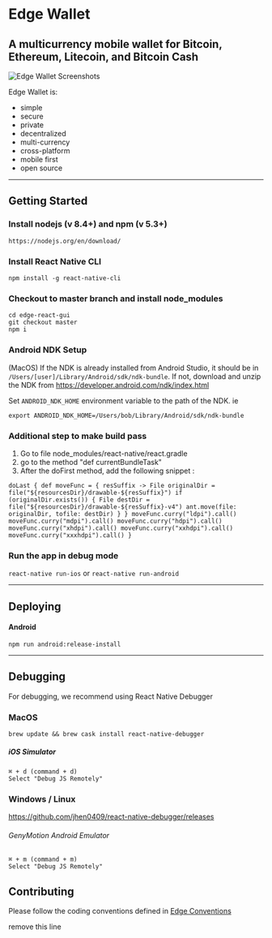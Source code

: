 # Edge Wallet
## A multicurrency mobile wallet for Bitcoin, Ethereum, Litecoin, and Bitcoin Cash 
![Edge Wallet Screenshots](https://cdn-images-1.medium.com/max/1600/1*xMZMuK0_jGNZNzduvggsdw.png)

Edge Wallet is:
- simple
- secure
- private
- decentralized
- multi-currency
- cross-platform
- mobile first
- open source

---------------------------------------------------

## Getting Started

### Install nodejs (v 8.4+) and npm (v 5.3+)

    https://nodejs.org/en/download/

### Install React Native CLI

    npm install -g react-native-cli

### Checkout to master branch and install node_modules

    cd edge-react-gui
    git checkout master
    npm i

### Android NDK Setup

(MacOS) If the NDK is already installed from Android Studio, it should be in `/Users/[user]/Library/Android/sdk/ndk-bundle`.
If not, download and unzip the NDK from https://developer.android.com/ndk/index.html

Set `ANDROID_NDK_HOME` environment variable to the path of the NDK. ie

    export ANDROID_NDK_HOME=/Users/bob/Library/Android/sdk/ndk-bundle
 
### Additional step to make build pass 
1. Go to file node_modules/react-native/react.gradle 
2. go to the method  "def currentBundleTask"
3. After the doFirst method, add the following snippet : 

`doLast {
    def moveFunc = { resSuffix ->
        File originalDir = file("${resourcesDir}/drawable-${resSuffix}")
        if (originalDir.exists()) {
            File destDir = file("${resourcesDir}/drawable-${resSuffix}-v4")
            ant.move(file: originalDir, tofile: destDir)
        }
    }
    moveFunc.curry("ldpi").call()
    moveFunc.curry("mdpi").call()
    moveFunc.curry("hdpi").call()
    moveFunc.curry("xhdpi").call()
    moveFunc.curry("xxhdpi").call()
    moveFunc.curry("xxxhdpi").call()
}`
### Run the app in debug mode

  `react-native run-ios` or `react-native run-android`

---------------------------------------------------

## Deploying

#### Android

    npm run android:release-install

---------------------------------------------------

## Debugging

For debugging, we recommend using React Native Debugger

### MacOS

`brew update && brew cask install react-native-debugger`
##### iOS Simulator
    ⌘ + d (command + d)
    Select "Debug JS Remotely"

### Windows / Linux

https://github.com/jhen0409/react-native-debugger/releases

###### GenyMotion Android Emulator
    ⌘ + m (command + m)
    Select "Debug JS Remotely"

## Contributing

Please follow the coding conventions defined in [Edge Conventions](https://github.com/Airbitz/edge-conventions
)

remove this line
